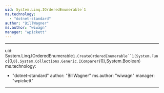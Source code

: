 ```yaml
---
uid: System.Linq.IOrderedEnumerable`1
ms.technology: 
  - "dotnet-standard"
author: "BillWagner"
ms.author: "wiwagn"
manager: "wpickett"
---
```


---
uid: System.Linq.IOrderedEnumerable`1.CreateOrderedEnumerable``1(System.Func{`0,``0},System.Collections.Generic.IComparer{``0},System.Boolean)
ms.technology: 
  - "dotnet-standard"
author: "BillWagner"
ms.author: "wiwagn"
manager: "wpickett"
---
